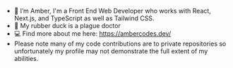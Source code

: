 - 👋 I’m Amber, I'm a Front End Web Developer who works with React, Next.js, and TypeScript as well as Tailwind CSS.
- 🖤 My rubber duck is a plague doctor
- 💻 Find more about me here: https://ambercodes.dev/
- Please note many of my code contributions are to private repositories so unfortunately my profile may not demonstrate the full extent of my abilities.

<!---
ambahjones/ambahjones is a ✨ special ✨ repository because its `README.md` (this file) appears on your GitHub profile.
You can click the Preview link to take a look at your changes.
--->

